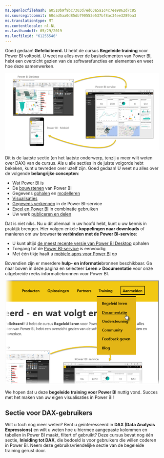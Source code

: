 ```yaml
---
ms.openlocfilehash: a0510b9f9bc7303d7ed63a5a1c4c7ee9862d7c85
ms.sourcegitcommit: 60dad5aa0d85db790553e537bf8ac34ee3289ba3
ms.translationtype: MT
ms.contentlocale: nl-NL
ms.lasthandoff: 05/29/2019
ms.locfileid: "61255546"
---
```

Goed gedaan! **Gefeliciteerd.** U hebt de cursus **Begeleide training** voor Power BI voltooid. U weet nu alles over de basiselementen van Power BI, hebt een overzicht gezien van de softwarefuncties en elementen en weet hoe deze samenwerken.

![](media/6-5-guided-learning-completion/c0a0_2.png)

Dit is de laatste sectie (en het laatste onderwerp, tenzij u meer wilt weten over DAX) van de cursus. Als u alle secties in de juiste volgorde hebt bekeken, kunt u tevreden over uzelf zijn. Goed gedaan! U weet nu alles over de volgende **belangrijke concepten**:

* Wat [Power BI is](../gettingstarted.yml?tutorial-step=1)
* De [bouwstenen](../gettingstarted.yml?tutorial-step=3) van Power BI
* Gegevens [ophalen](../gettingdata.yml?tutorial-step=3) en [modelleren](../modeling.yml?tutorial-step=1)
* [Visualisaties](../visualizations.yml?tutorial-step=1)
* [Gegevens verkennen](../exploringdata.yml?tutorial-step=1) in de Power BI-service
* [Excel en Power BI](../powerbiandexcel.yml?tutorial-step=1) in combinatie gebruiken
* Uw werk [publiceren en delen](../publishingandsharing.yml?tutorial-step=1)

Dat is niet niks. Nu u dit allemaal in uw hoofd hebt, kunt u uw kennis in praktijk brengen. Hier volgen enkele **koppelingen naar downloads** of manieren om uw browser **te verbinden met de Power BI-service**:

* U kunt altijd [de meest recente versie van Power BI Desktop](https://powerbi.microsoft.com/desktop) ophalen
* Toegang tot de [Power BI-service](https://powerbi.microsoft.com/) is eenvoudig
* Met één tikje haalt u [mobiele apps voor Power BI](https://powerbi.microsoft.com/mobile/) op

Bovendien zijn er meerdere **hulp- en informatie**bronnen beschikbaar. Ga naar boven in deze pagina en selecteer **Leren > Documentatie** voor onze uitgebreide reeks informatiebronnen voor Power BI.

![](media/6-5-guided-learning-completion/6-5_1.png)

We hopen dat u deze **begeleide training voor Power BI** nuttig vond. Succes met het maken van uw eigen visualisaties in Power BI!

## <a name="one-more-section-for-dax-users"></a>Sectie voor DAX-gebruikers
Wilt u toch nog meer weten? Bent u geïnteresseerd in **DAX (Data Analysis Expressions)** en wilt u weten hoe u hiermee aangepaste kolommen en tabellen in Power BI maakt, filtert of gebruikt? Deze cursus bevat nog één sectie, **Inleiding tot DAX**, die bedoeld is voor gebruikers die willen coderen in Power BI. Neem deze gebruiksvriendelijke sectie van de begeleide training gerust door.

